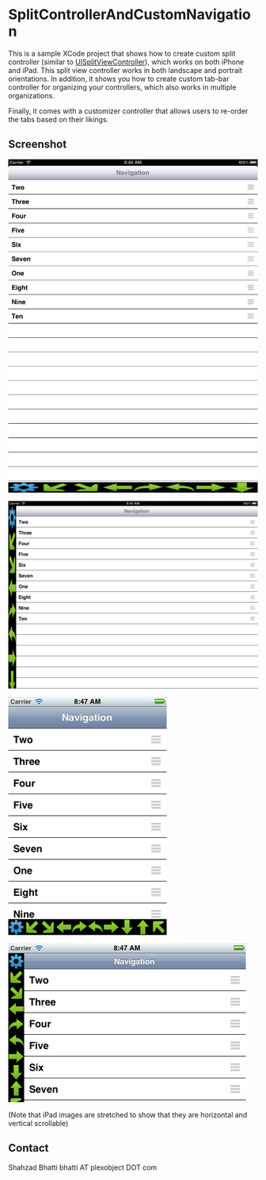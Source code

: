 SplitControllerAndCustomNavigation
==================
This is a sample XCode project that shows how to create custom split controller (similar to <a href="https://developer.apple.com/library/ios/#DOCUMENTATION/UIKit/Reference/UISplitViewController_class/Reference/Reference.html">UISplitViewController</a>), which works on both iPhone and iPad. This split view controller works in both landscape and portrait orientations. In addition, it shows you how to create custom tab-bar controller for organizing your controllers, which also works in multiple organizations.

Finally, it comes with a customizer controller that allows users to re-order the tabs based on their likings.

Screenshot
----------

![iPhone Portrait](https://github.com/bhatti/SplitControllerAndCustomNavigation/raw/master/ipad_portrait.png)

![iPhone Landscape](https://github.com/bhatti/SplitControllerAndCustomNavigation/raw/master/ipad_landscape.png)

![iPad Portrait](https://github.com/bhatti/SplitControllerAndCustomNavigation/raw/master/iphone_portrait.png)

![iPad Landscape](https://github.com/bhatti/SplitControllerAndCustomNavigation/raw/master/iphone_landscape.png)

(Note that iPad images are stretched to show that they are horizontal and vertical scrollable)

Contact
-------
Shahzad Bhatti
bhatti AT plexobject DOT com

